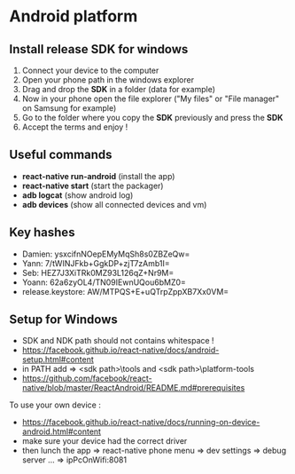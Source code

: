 # Android platform

## Install release SDK for windows

1. Connect your device to the computer
2. Open your phone path in the windows explorer
3. Drag and drop the **SDK** in a folder (data for example)
4. Now in your phone open the file explorer ("My files" or "File manager" on Samsung for example)
5. Go to the folder where you copy the **SDK** previously and press the **SDK**
6. Accept the terms and enjoy !

## Useful commands

- **react-native run-android** (install the app)
- **react-native start** (start the packager)
- **adb logcat** (show android log)
- **adb devices** (show all connected devices and vm)

## Key hashes
* Damien: ysxcifnNOepEMyMqSh8s0ZBZeQw=
* Yann: 7/tWINJFkb+GgkDP+zjT7zAmb1I=
* Seb: HEZ7J3XiTRk0MZ93L126qZ+Nr9M=
* Yoann: 62a6zyOL4/TN09IEwnUQou6bMZ0=
* release.keystore: AW/MTPQS+E+uQTrpZppXB7Xx0VM=

## Setup for Windows

- SDK and NDK path should not contains whitespace !
- https://facebook.github.io/react-native/docs/android-setup.html#content
- in PATH add =>  \<sdk path>\tools and \<sdk path>\platform-tools
- https://github.com/facebook/react-native/blob/master/ReactAndroid/README.md#prerequisites

To use your own device :
- https://facebook.github.io/react-native/docs/running-on-device-android.html#content
- make sure your device had the correct driver
- then lunch the app => react-native phone menu => dev settings => debug server ... => ipPcOnWifi:8081 
